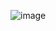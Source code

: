 ![image](https://github.com/yurinichimura/sistemaops/assets/139904028/d7ddb592-4bf4-4e13-a22f-57b9dd80a647)
